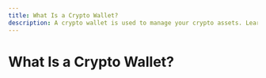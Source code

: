 ```yaml
---
title: What Is a Crypto Wallet?
description: A crypto wallet is used to manage your crypto assets. Learn more about crypto wallets.
---
```


# What Is a Crypto Wallet?
